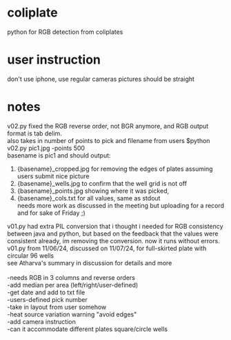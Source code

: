 # coliplate
python for RGB detection from coliplates

# user instruction

don't use iphone, use regular cameras
pictures should be straight 


# notes  
v02.py fixed the RGB reverse order, not BGR anymore, and RGB output format is tab delim. <br/>
also takes in number of points to pick and filename from users $python v02.py pic1.jpg -points 500 <br/>
basename is pic1 and should output: <br/>
1. {basename}_cropped.jpg for removing the edges of plates assuming users submit nice picture <br/>
2. {basename}_wells.jpg to confirm that the well grid is not off <br/>
3. {basename}_points.jpg showing where it was picked,  <br/>
4. {basename}_cols.txt for all values, same as stdout <br/>
needs more work as discussed in the meeting but uploading for a record and for sake of Friday ;) <br/>

v01.py had extra PIL conversion that i thought i needed for RGB consistency between java and python, but based on the feedback that the values were consistent already, im removing the conversion. now it runs without errors. 
v01.py from 11/06/24, discussed on 11/07/24, for full-skirted plate with circular 96 wells <br/>
see Atharva's summary in discussion for details and more<br/><br/>
-needs RGB in 3 columns and reverse orders <br/>
-add median per area (left/right/user-defined) <br/>
-get date and add to txt file <br/>
-users-defined pick number <br/>
-take in layout from user somehow <br/>
-heat source variation warning "avoid edges" <br/>
-add camera instruction <br/>
-can it accommodate different plates square/circle wells <br/>
